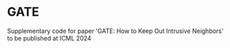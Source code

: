 # GATE
Supplementary code for paper 'GATE: How to Keep Out Intrusive Neighbors' to be published at ICML 2024
